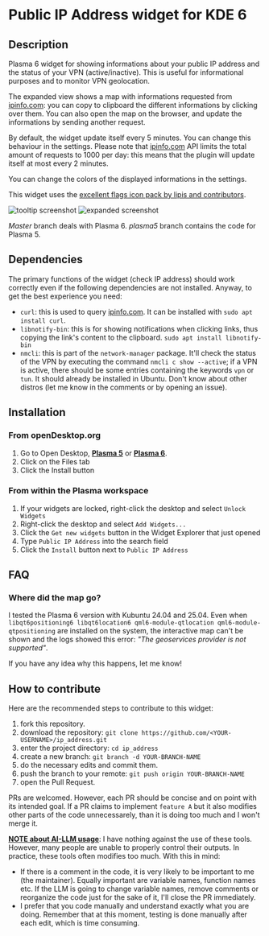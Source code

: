 # Public IP Address widget for KDE 6

## Description

Plasma 6 widget for showing informations about your public IP address and the status of your VPN (active/inactive). This is useful for informational purposes and to monitor VPN geolocation.

The expanded view shows a map with informations requested from [ipinfo.com](https://ipinfo.io/): you can copy to clipboard the different informations by clicking over them. You can also open the map on the browser, and update the informations by sending another request.

By default, the widget update itself every 5 minutes. You can change this behaviour in the settings. Please note that [ipinfo.com](https://ipinfo.io/) API limits the total amount of requests to 1000 per day: this means that the plugin will update itself at most every 2 minutes.

You can change the colors of the displayed informations in the settings.

This widget uses the [excellent flags icon pack by lipis and contributors](https://github.com/lipis/flag-icon-css).

![tooltip screenshot](screenshots/screenshot_4.png)
![expanded screenshot](screenshots/screenshot_3.png)

*Master* branch deals with Plasma 6. *plasma5* branch contains the code for Plasma 5.

## Dependencies

The primary functions of the widget (check IP address) should work correctly even if the following dependencies are not installed. Anyway, to get the best experience you need:

* `curl`: this is used to query [ipinfo.com](https://ipinfo.io/). It can be installed with `sudo apt install curl`.
* `libnotify-bin`: this is for showing notifications when clicking links, thus copying the link's content to the clipboard.
`sudo apt install libnotify-bin`
* `nmcli`: this is part of the `network-manager` package. It'll check the status of the VPN by executing the command `nmcli c show --active`; if a VPN is active, there should be some entries containing the keywords `vpn` or `tun`. It should already be installed in Ubuntu. Don't know about other distros (let me know in the comments or by opening an issue).

## Installation

### From openDesktop.org

1. Go to Open Desktop, **[Plasma 5](https://www.opendesktop.org/p/1289644/)** or **[Plasma 6](https://www.pling.com/p/2140275/)**.
2. Click on the Files tab
3. Click the Install button

### From within the Plasma workspace

1. If your widgets are locked, right-click the desktop and select `Unlock Widgets`
2. Right-click the desktop and select `Add Widgets...`
3. Click the `Get new widgets` button in the Widget Explorer that just opened
4. Type `Public IP Address` into the search field
5. Click the `Install` button next to `Public IP Address`

## FAQ

### Where did the map go?

I tested the Plasma 6 version with Kubuntu 24.04 and 25.04. Even when
`libqt6positioning6 libqt6location6 qml6-module-qtlocation qml6-module-qtpositioning`
are installed on the system, the interactive map can't be shown and the logs
showed this error: *"The geoservices provider is not supported"*.

If you have any idea why this happens, let me know!


## How to contribute

Here are the recommended steps to contribute to this widget:

1. fork this repository.
2. download the repository: `git clone https://github.com/<YOUR-USERNAME>/ip_address.git`
3. enter the project directory: `cd ip_address`
4. create a new branch: `git branch -d YOUR-BRANCH-NAME`
5. do the necessary edits and commit them.
6. push the branch to your remote: `git push origin YOUR-BRANCH-NAME`
7. open the Pull Request.

PRs are welcomed. However, each PR should be concise and on point with its intended goal. If a PR claims to implement `feature A` but it also modifies other parts of the code unnecessarely, than it is doing too much and I won't merge it.


**<ins>NOTE about AI-LLM usage</ins>**: I have nothing against the use of these tools. However, many people are unable to properly control their outputs. In practice, these tools often modifies too much. With this in mind:

* If there is a comment in the code, it is very likely to be important to me (the maintainer). Equally important are variable names, function names etc. If the LLM is going to change variable names, remove comments or reorganize the code just for the sake of it, I'll close the PR immediately.
* I prefer that you code manually and understand exactly what you are doing. Remember that at this moment, testing is done manually after each edit, which is time consuming.

